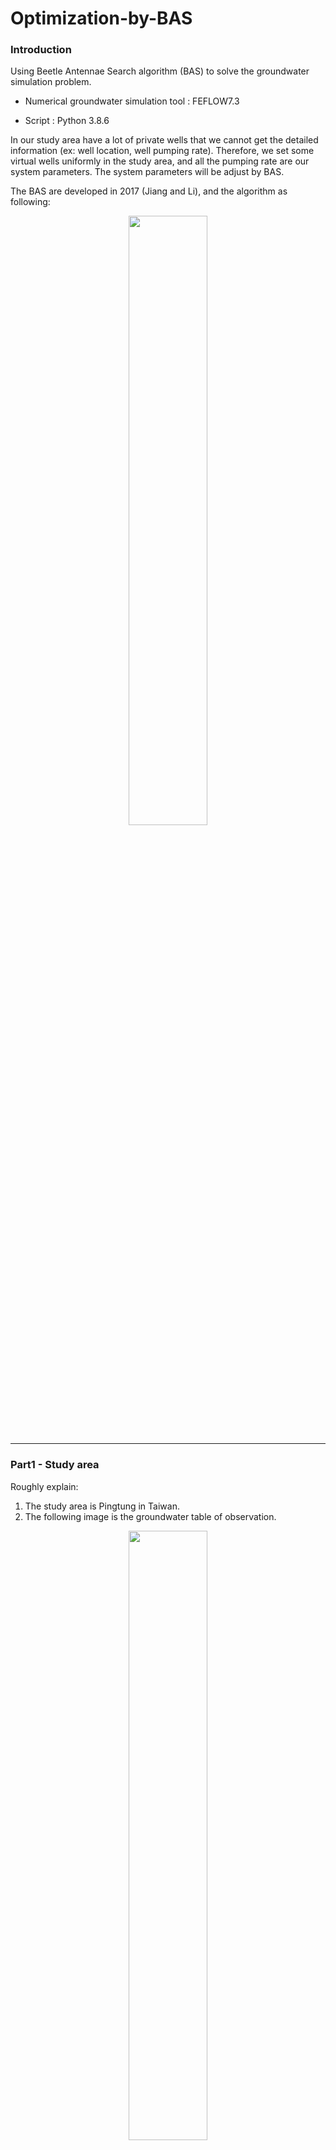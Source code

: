 # Optimization-by-BAS
### Introduction
Using Beetle Antennae Search algorithm (BAS) to solve the groundwater simulation problem.

* Numerical groundwater simulation tool : FEFLOW7.3

* Script : Python 3.8.6

In our study area have a lot of private wells that we cannot get the detailed information (ex: well location, well pumping rate). Therefore, we set some virtual wells uniformly in the study area, and all the pumping rate are our system parameters. The system parameters will be adjust by BAS.

The BAS are developed in 2017 (Jiang and Li), and the algorithm as following:

<p align="center">
<img src="https://user-images.githubusercontent.com/63782903/159463464-716ea7a1-7af6-491e-aebd-db98ea735cd2.png" width=50%/>
</p>

---
### Part1 - Study area

Roughly explain:
1. The study area is Pingtung in Taiwan.
2. The following image is the groundwater table of observation.

<p align="center">
<img src="https://user-images.githubusercontent.com/63782903/159640237-e52cecde-67de-4818-94fc-4c3c03219a4f.png" width=50%/>
</p>

---
### Part2 - Groundwater Simulation

Roughly explain:
1. We use the **FEFLOW7.3** to build our flow model.
2. Setting the boundary condition. (ex: Dirichlet, Neumann...)
3. Setting the hydraulic conductivity and inflow of study area.

---
### Part3 - Result

As we can see, the result is not good without well setting.
(gray line : observation ; color line : simulation result)

And compare to the observation data, the **absolute erro**r is 6.87, **root mean square** is 7.83 and **standard deviation** is 8.

<p align="center">
<img src="https://user-images.githubusercontent.com/63782903/159640520-910c0a10-67a5-45de-b03b-93d0be45e868.png" width=300px/>
</p>

---
### Part4 - Optimization

We set well in the study area uniformly, and then use BAS.

The **absolute erro**r is 0.988, **root mean square** is 1.3 and **standard deviation** is 1.3.

<p align="center">
<img src="https://user-images.githubusercontent.com/63782903/159641259-042c74c8-3028-4253-a7b8-249b46966bc5.png" width=50%/>
</p>

